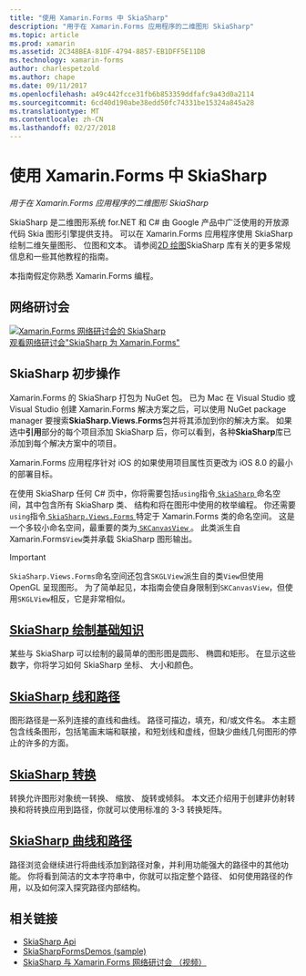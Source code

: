 ```yaml
---
title: "使用 Xamarin.Forms 中 SkiaSharp"
description: "用于在 Xamarin.Forms 应用程序的二维图形 SkiaSharp"
ms.topic: article
ms.prod: xamarin
ms.assetid: 2C348BEA-81DF-4794-8857-EB1DFF5E11DB
ms.technology: xamarin-forms
author: charlespetzold
ms.author: chape
ms.date: 09/11/2017
ms.openlocfilehash: a49c442fcce31fb6b853359ddfafc9a43d0a2114
ms.sourcegitcommit: 6cd40d190abe38edd50fc74331be15324a845a28
ms.translationtype: MT
ms.contentlocale: zh-CN
ms.lasthandoff: 02/27/2018
---
```

# <a name="using-skiasharp-in-xamarinforms"></a>使用 Xamarin.Forms 中 SkiaSharp

_用于在 Xamarin.Forms 应用程序的二维图形 SkiaSharp_

SkiaSharp 是二维图形系统 for.NET 和 C# 由 Google 产品中广泛使用的开放源代码 Skia 图形引擎提供支持。 可以在 Xamarin.Forms 应用程序使用 SkiaSharp 绘制二维矢量图形、 位图和文本。 请参阅[2D 绘图](~/graphics-games/skiasharp/index.md)SkiaSharp 库有关的更多常规信息和一些其他教程的指南。

本指南假定你熟悉 Xamarin.Forms 编程。

## <a name="webinar"></a>网络研讨会

[![](images/skiasharpwebinarscreen.png "Xamarin.Forms 网络研讨会的 SkiaSharp")](https://channel9.msdn.com/Events/Xamarin/Xamarin-University-Presents-Webinar-Series/SkiaSharp-Graphics-for-XamarinForms)  
[观看网络研讨会"SkiaSharp 为 Xamarin.Forms"](https://channel9.msdn.com/Events/Xamarin/Xamarin-University-Presents-Webinar-Series/SkiaSharp-Graphics-for-XamarinForms)

## <a name="skiasharp-preliminaries"></a>SkiaSharp 初步操作

Xamarin.Forms 的 SkiaSharp 打包为 NuGet 包。 已为 Mac 在 Visual Studio 或 Visual Studio 创建 Xamarin.Forms 解决方案之后，可以使用 NuGet package manager 要搜索**SkiaSharp.Views.Forms**包并将其添加到你的解决方案。 如果选中**引用**部分的每个项目添加 SkiaSharp 后，你可以看到，各种**SkiaSharp**库已添加到每个解决方案中的项目。

Xamarin.Forms 应用程序针对 iOS 的如果使用项目属性页更改为 iOS 8.0 的最小的部署目标。

在使用 SkiaSharp 任何 C# 页中，你将需要包括`using`指令[ `SkiaSharp` ](https://developer.xamarin.com/api/namespace/SkiaSharp/)命名空间，其中包含所有 SkiaSharp 类、 结构和将在图形中使用的枚举编程。 你还需要`using`指令[ `SkiaSharp.Views.Forms` ](https://developer.xamarin.com/api/namespace/SkiaSharp.Views.Forms/)特定于 Xamarin.Forms 类的命名空间。 这是一个多较小命名空间，最重要的类为[ `SKCanvasView` ](https://developer.xamarin.com/api/type/SkiaSharp.Views.Forms.SKCanvasView/)。 此类派生自 Xamarin.Forms`View`类并承载 SkiaSharp 图形输出。

> [!IMPORTANT]
> `SkiaSharp.Views.Forms`命名空间还包含`SKGLView`派生自的类`View`但使用 OpenGL 呈现图形。 为了简单起见，本指南会使自身限制到`SKCanvasView`，但使用`SKGLView`相反，它是非常相似。

## <a name="skiasharp-drawing-basicsbasicsindexmd"></a>[SkiaSharp 绘制基础知识](basics/index.md)

某些与 SkiaSharp 可以绘制的最简单的图形图是圆形、 椭圆和矩形。 在显示这些数字，你将学习如何 SkiaSharp 坐标、 大小和颜色。

## <a name="skiasharp-lines-and-pathspathsindexmd"></a>[SkiaSharp 线和路径](paths/index.md)

图形路径是一系列连接的直线和曲线。 路径可描边，填充，和/或文件名。 本主题包含线条图形，包括笔画末端和联接，和短划线和虚线，但缺少曲线几何图形的停止的许多的方面。

## <a name="skiasharp-transformstransformsindexmd"></a>[SkiaSharp 转换](transforms/index.md)

转换允许图形对象统一转换、 缩放、 旋转或倾斜。 本文还介绍用于创建非仿射转换和将转换应用到路径，你就可以使用标准的 3-3 转换矩阵。

## <a name="skiasharp-curves-and-pathscurvesindexmd"></a>[SkiaSharp 曲线和路径](curves/index.md)

路径浏览会继续进行将曲线添加到路径对象，并利用功能强大的路径中的其他功能。 你将看到简洁的文本字符串中，你就可以指定整个路径、 如何使用路径的作用，以及如何深入探究路径内部结构。


## <a name="related-links"></a>相关链接

- [SkiaSharp Api](https://developer.xamarin.com/api/root/SkiaSharp/)
- [SkiaSharpFormsDemos (sample)](https://developer.xamarin.com/samples/xamarin-forms/SkiaSharpForms/SkiaSharpFormsDemos/)
- [SkiaSharp 与 Xamarin.Forms 网络研讨会 （视频）](https://channel9.msdn.com/Events/Xamarin/Xamarin-University-Presents-Webinar-Series/SkiaSharp-Graphics-for-XamarinForms)
